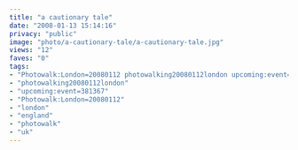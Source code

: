 ```yaml
---
title: "a cautionary tale"
date: "2008-01-13 15:14:16"
privacy: "public"
image: "photo/a-cautionary-tale/a-cautionary-tale.jpg"
views: "12"
faves: "0"
tags:
- "Photowalk:London=20080112 photowalking20080112london upcoming:event=381367 london england uk Photowalk:London=20080112"
- "photowalking20080112london"
- "upcoming:event=381367"
- "Photowalk:London=20080112"
- "london"
- "england"
- "photowalk"
- "uk"
---
```


